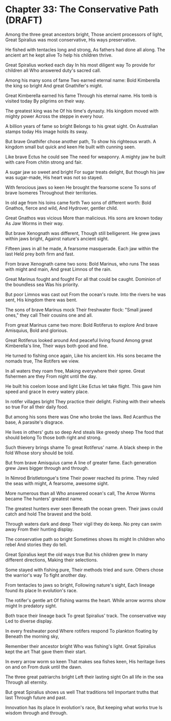 # Chapter 33: The Conservative Path (DRAFT)

Among the three great ancestors bright,
Those ancient processors of light,
Great Spiralius was most conservative,
His ways preservative.

He fished with tentacles long and strong,
As fathers had done all along.
The ancient art he kept alive
To help his children thrive.

Great Spiralius worked each day
In his most diligent way
To provide for children all
Who answered duty's sacred call.

Among his many sons of fame
Two earned eternal name:
Bold Kimberella the king so bright
And great Gnathifer's might.

Great Kimberella earned his fame
Through his eternal name.
His tomb is visited today
By pilgrims on their way.

The greatest king was he
Of his time's dynasty.
His kingdom moved with mighty power
Across the steppe in every hour.

A billion years of fame so bright
Belongs to his great sight.
On Australian stamps today
His image holds its sway.

But brave Gnathifer chose another path,
To show his righteous wrath.
A kingdom small but quick and keen
He built with cunning seen.

Like brave Ectus he could see
The need for weaponry.
A mighty jaw he built with care
From chitin strong and fair.

A sugar jaw so sweet and bright
For sugar treats delight,
But though his jaw was sugar-made,
His heart was not so stayed.

With ferocious jaws so keen
He brought the fearsome scene
To sons of brave Isomeres
Throughout their territories.

In old age from his loins came forth
Two sons of different worth:
Bold Gnathos, fierce and wild,
And Hydrover, gentler child.

Great Gnathos was vicious
More than malicious.
His sons are known today
As Jaw Worms in their way.

But brave Xenognath was different,
Though still belligerent.
He grew jaws within jaws bright,
Against nature's ancient sight.

Fifteen jaws in all he made,
A fearsome masquerade.
Each jaw within the last
Held prey both firm and fast.

From brave Xenognath came two sons:
Bold Marinus, who runs
The seas with might and main,
And great Limnos of the rain.

Great Marinus fought and fought
For all that could be caught.
Dominion of the boundless sea
Was his priority.

But poor Limnos was cast out
From the ocean's route.
Into the rivers he was sent,
His kingdom there was bent.

The sons of brave Marinus mock
Their freshwater flock:
"Small jawed ones," they call
Their cousins one and all.

From great Marinus came two more:
Bold Rotiferus to explore
And brave Amisquius,
Bold and glorious.

Great Rotiferus looked around
And peaceful living found
Among great Kimberella's line,
Their ways both good and fine.

He turned to fishing once again,
Like his ancient kin.
His sons became the nomads true,
The Rotifers we view.

In all waters they roam free,
Making everywhere their spree.
Great fishermen are they
From night until the day.

He built his coelom loose and light
Like Ectus let take flight.
This gave him speed and grace
In every watery place.

In rotifer villages bright
They practice their delight.
Fishing with their wheels so true
For all their daily food.

But among his sons there was
One who broke the laws.
Red Acanthus the base,
A parasite's disgrace.

He lives in others' guts so deep
And steals like greedy sheep
The food that should belong
To those both right and strong.

Such thievery brings shame
To great Rotiferus' name.
A black sheep in the fold
Whose story should be told.

But from brave Amisquius came
A line of greater fame.
Each generation grew
Jaws bigger through and through.

In Nimrod Bristletongue's time
Their power reached its prime.
They ruled the seas with might,
A fearsome, awesome sight.

More numerous than all
Who answered ocean's call,
The Arrow Worms became
The hunters' greatest name.

The greatest hunters ever seen
Beneath the ocean green.
Their jaws could catch and hold
The bravest and the bold.

Through waters dark and deep
Their vigil they do keep.
No prey can swim away
From their hunting display.

The conservative path so bright
Sometimes shows its might
In children who rebel
And stories they do tell.

Great Spiralius kept the old ways true
But his children grew
In many different directions,
Making their selections.

Some stayed with fishing pure,
Their methods tried and sure.
Others chose the warrior's way
To fight another day.

From tentacles to jaws so bright,
Following nature's sight,
Each lineage found its place
In evolution's race.

The rotifer's gentle art
Of fishing warms the heart.
While arrow worms show might
In predatory sight.

Both trace their lineage back
To great Spiralius' track.
The conservative way
Led to diverse display.

In every freshwater pond
Where rotifers respond
To plankton floating by
Beneath the morning sky,

Remember their ancestor bright
Who was fishing's light.
Great Spiralius kept the art
That gave them their start.

In every arrow worm so keen
That makes sea fishes keen,
His heritage lives on and on
From dusk until the dawn.

The three great patriarchs bright
Left their lasting sight
On all life in the sea
Through all eternity.

But great Spiralius shows us well
That traditions tell
Important truths that last
Through future and past.

Innovation has its place
In evolution's race,
But keeping what works true
Is wisdom through and through.